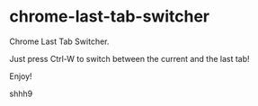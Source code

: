 chrome-last-tab-switcher
========================

Chrome Last Tab Switcher.

Just press Ctrl-W to switch between the current and the last tab!

Enjoy!

shhh9
